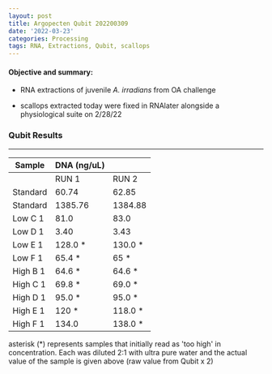 ```yaml
---
layout: post
title: Argopecten Qubit 202200309
date: '2022-03-23'
categories: Processing
tags: RNA, Extractions, Qubit, scallops
---
```

#### **Objective and summary:**

- RNA extractions of juvenile *A. irradians* from OA challenge 

- scallops extracted today were fixed in RNAlater alongside a physiological suite on 2/28/22

### Qubit Results

----------

| Sample        | DNA (ng/uL)  |             |  
| ------        | -----------  | ----------- |  
|               |    RUN 1     |    RUN 2    |      
| Standard      |    60.74     |    62.85    |     
| Standard  	|    1385.76   |    1384.88  |     
| Low C 1    	|     81.0     |    83.0     |     
| Low D 1  	  	|     3.40     |    3.43     |     
| Low E 1  	  	|     128.0 *  |    130.0 *  |     
| Low F 1  		|     65.4 *   |    65 *     |         
| High B 1  	|     64.6 *   |    64.6 *   |     
| High C 1  	|     69.8 *   |    69.0 *   |     
| High D 1  	|     95.0 *   |    95.0 *   |     
| High E 1  	|     120 *    |    118.0 *  |   
| High F 1  	|     134.0    |    138.0 *  |   
 

asterisk (*) represents samples that initially read as 'too high' in concentration. 
Each was diluted 2:1 with ultra pure water and the actual value of the sample is given above (raw value from Qubit x 2) 